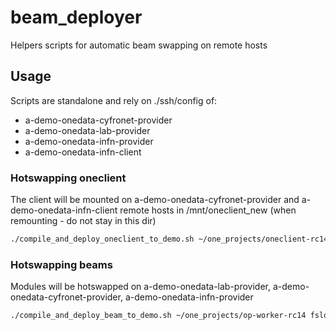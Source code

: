 # beam_deployer
Helpers scripts for automatic beam swapping on remote hosts

## Usage

Scripts are standalone and rely on ./ssh/config of:
* a-demo-onedata-cyfronet-provider
* a-demo-onedata-lab-provider
* a-demo-onedata-infn-provider
* a-demo-onedata-infn-client

### Hotswapping oneclient 

The client will be mounted on a-demo-onedata-cyfronet-provider and a-demo-onedata-infn-client remote hosts in /mnt/oneclient_new (when remounting - do not stay in this dir)

```bash
./compile_and_deploy_oneclient_to_demo.sh ~/one_projects/oneclient-rc14 MDAxNWxvY2F00aW9uIG9uZXpvbmUKMDAzYmlkZW500aWZpZXIgTlhzVVhWYlhZRnR4VlNka1hQZEpDY1pybW54Y3hzM2tJMlFlUkFYOVplVQowMDFhY2lkIHRpbWUgPCAxNTI3MzIxMjQzCjAwMmZzaWduYXR1cmUgVHxTRWWdSIFfy302VKEGSFljq1mfJ3KKLJFv2JGg01HMIK
```

### Hotswapping beams

Modules will be hotswapped on a-demo-onedata-lab-provider, a-demo-onedata-cyfronet-provider, a-demo-onedata-infn-provider

```bash
./compile_and_deploy_beam_to_demo.sh ~/one_projects/op-worker-rc14 fslogic_worker index_encoder
```
